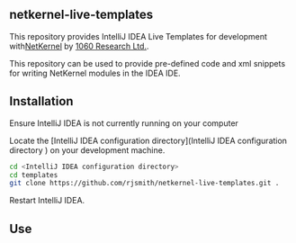 ## netkernel-live-templates

This repository provides IntelliJ IDEA Live Templates for development with[NetKernel](http://1060research.com/products/#netkernel) by [1060 Research Ltd.](http://1060research.com/).

This repository can be used to provide pre-defined code and xml snippets for writing NetKernel modules in the IDEA IDE.

## Installation

Ensure IntelliJ IDEA is not currently running on your computer

Locate the [IntelliJ IDEA configuration directory](IntelliJ IDEA configuration directory ) on your development machine.

```bash
cd <IntelliJ IDEA configuration directory>
cd templates
git clone https://github.com/rjsmith/netkernel-live-templates.git .
```

Restart IntelliJ IDEA.

## Use



